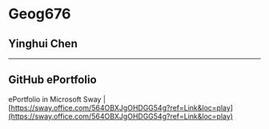 # Geog676
## Yinghui Chen
---
## GitHub ePortfolio
ePortfolio in Microsoft Sway | [https://sway.office.com/564OBXJgOHDGG54g?ref=Link&loc=play](https://sway.office.com/564OBXJgOHDGG54g?ref=Link&loc=play)